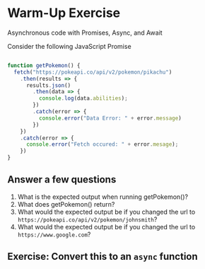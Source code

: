 # Warm-Up Exercise

Asynchronous code with Promises, Async, and Await

Consider the following JavaScript Promise

```javascript

function getPokemon() {
  fetch("https://pokeapi.co/api/v2/pokemon/pikachu")
    .then(results => {
      results.json()
        .then(data => {
          console.log(data.abilities);
        })
        .catch(error => {
          console.error("Data Error: " + error.message)
        })
    })
    .catch(error => {
      console.error("Fetch occured: " + error.mesage);
    })
}
```

## Answer a few questions

1. What is the expected output when running getPokemon()?
2. What does getPokemon() return?
3. What would the expected output be if you changed the url to `https://pokeapi.co/api/v2/pokemon/johnsmith`?
4. What would the expected output be if you changed the url to `https://www.google.com`?

## Exercise: Convert this to an `async` function
